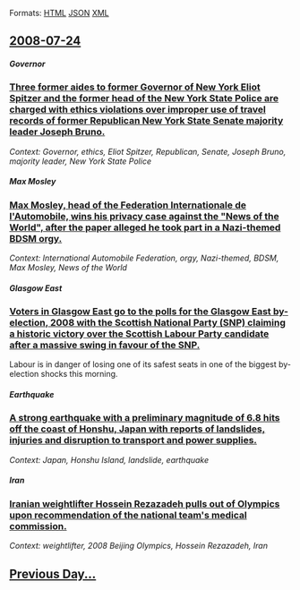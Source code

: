 
Formats: [HTML](2008/07/24/index.html)  [JSON](2008/07/24/index.json)  [XML](2008/07/24/index.xml)  

## [2008-07-24](/news/2008/07/24/index.md)

##### Governor
### [ Three former aides to former Governor of New York Eliot Spitzer and the former head of the New York State Police are charged with ethics violations over improper use of travel records of former Republican New York State Senate majority leader Joseph Bruno. ](/news/2008/07/24/three-former-aides-to-former-governor-of-new-york-eliot-spitzer-and-the-former-head-of-the-new-york-state-police-are-charged-with-ethics-vi.md)
_Context: Governor, ethics, Eliot Spitzer, Republican, Senate, Joseph Bruno, majority leader, New York State Police_

##### Max Mosley
### [ Max Mosley, head of the Federation Internationale de l'Automobile, wins his privacy case against the "News of the World", after the paper alleged he took part in a Nazi-themed BDSM orgy. ](/news/2008/07/24/max-mosley-head-of-the-fa-c-da-c-ration-internationale-de-l-automobile-wins-his-privacy-case-against-the-news-of-the-world-after-the-paper.md)
_Context: International Automobile Federation, orgy, Nazi-themed, BDSM, Max Mosley, News of the World_

##### Glasgow East
### [ Voters in Glasgow East go to the polls for the Glasgow East by-election, 2008 with the Scottish National Party (SNP) claiming a historic victory over the Scottish Labour Party candidate after a massive swing in favour of the SNP. ](/news/2008/07/24/voters-in-glasgow-east-go-to-the-polls-for-the-glasgow-east-by-election-2008-with-the-scottish-national-party-snp-claiming-a-historic-vi.md)
Labour is in danger of losing one of its safest seats in one of the biggest by-election shocks this morning.

##### Earthquake
### [ A strong earthquake with a preliminary magnitude of 6.8 hits off the coast of Honshu, Japan with reports of landslides, injuries and disruption to transport and power supplies. ](/news/2008/07/24/a-strong-earthquake-with-a-preliminary-magnitude-of-6-8-hits-off-the-coast-of-honshu-japan-with-reports-of-landslides-injuries-and-disrup.md)
_Context: Japan, Honshu Island, landslide, earthquake_

##### Iran
### [ Iranian weightlifter Hossein Rezazadeh pulls out of Olympics upon recommendation of the national team's medical commission. ](/news/2008/07/24/iranian-weightlifter-hossein-rezazadeh-pulls-out-of-olympics-upon-recommendation-of-the-national-team-s-medical-commission.md)
_Context: weightlifter, 2008 Beijing Olympics, Hossein Rezazadeh, Iran_

## [Previous Day...](/news/2008/07/23/index.md)

